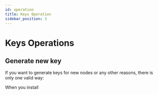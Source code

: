 ```yaml
---
id: operation
title: Keys Operation
sidebar_position: 3
---
```


# Keys Operations

## Generate new key

If you want to generate keys for new nodes or any other reasons, there is only one valid way:

When you install 

